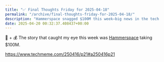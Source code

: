 ```yaml
---
title: "✅ Final Thoughts Friday for 2025-04-18"
permalink: "/archive/final-thoughts-friday-for-2025-04-18/"
description: "Hammerspace snagged $100M this week—big news in the tech world!"
date: 2025-04-20 00:32:37.408437+00:00
---
```


<p>🤖 + 💰 The story that caught my eye this week was <a target="_blank" rel="noopener noreferrer nofollow" href="https://techfieldday.com/companies/hammerspace/">Hammerspace</a> taking $100M.</p><p><a target="_blank" rel="noopener noreferrer nofollow" href="https://www.techmeme.com/250416/p21#a250416p21">https://www.techmeme.com/250416/p21#a250416p21</a></p>